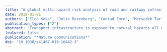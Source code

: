 ```yaml
---
title: "A global multi-hazard risk analysis of road and railway infrastructure assets"
date: 2019-01-01
authors: ["Elco Koks", "Julie Rozenberg", "Conrad Zorn", "Mersedeh Tariverdi", "Michalis Vousdoukas", "SA Fraser", "JW Hall", "Stephane Hallegatte"]
publication_types: ["2"]
abstract: "Transport infrastructure is exposed to natural hazards all around the world. Here we present the first global estimates of multi-hazard exposure and risk to road and rail infrastructure. Results reveal that ~27% of all global road and railway assets are exposed to at least one hazard and ~7.5% of all assets are exposed to a 1/100 year flood event. Global Expected Annual Damages (EAD) due to direct damage to road and railway assets range from 3.1 to 22 billion US dollars, of which ~73% is caused by surface and river flooding. Global EAD are small relative to global GDP (~0.02%). However, in some countries EAD reach 0.5 to 1% of GDP annually, which is the same order of magnitude as national transport infrastructure budgets. A cost-benefit analysis suggests that increasing flood protection would have positive returns on ~60% of roads exposed to a 1/100 year flood event."
featured: false
publication: "*Nature communications*"
doi: "10.1038/s41467-019-10442-3"
---
```



